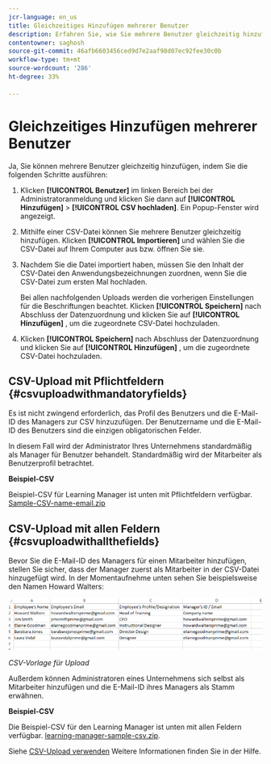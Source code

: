 ```yaml
---
jcr-language: en_us
title: Gleichzeitiges Hinzufügen mehrerer Benutzer
description: Erfahren Sie, wie Sie mehrere Benutzer gleichzeitig hinzufügen.
contentowner: saghosh
source-git-commit: 46afb6603456ced9d7e2aaf98d07ec92fee30c0b
workflow-type: tm+mt
source-wordcount: '286'
ht-degree: 33%

---
```




# Gleichzeitiges Hinzufügen mehrerer Benutzer

Ja, Sie können mehrere Benutzer gleichzeitig hinzufügen, indem Sie die folgenden Schritte ausführen:

1. Klicken **[!UICONTROL Benutzer]** im linken Bereich bei der Administratoranmeldung und klicken Sie dann auf **[!UICONTROL Hinzufügen]** > **[!UICONTROL CSV hochladen]**. Ein Popup-Fenster wird angezeigt.

1. Mithilfe einer CSV-Datei können Sie mehrere Benutzer gleichzeitig hinzufügen. Klicken **[!UICONTROL Importieren]** und wählen Sie die CSV-Datei auf Ihrem Computer aus bzw. öffnen Sie sie.

1. Nachdem Sie die Datei importiert haben, müssen Sie den Inhalt der CSV-Datei den Anwendungsbezeichnungen zuordnen, wenn Sie die CSV-Datei zum ersten Mal hochladen.

   Bei allen nachfolgenden Uploads werden die vorherigen Einstellungen für die Beschriftungen beachtet. Klicken **[!UICONTROL Speichern]** nach Abschluss der Datenzuordnung und klicken Sie auf **[!UICONTROL Hinzufügen]** , um die zugeordnete CSV-Datei hochzuladen.

1. Klicken **[!UICONTROL Speichern]** nach Abschluss der Datenzuordnung und klicken Sie auf **[!UICONTROL Hinzufügen]** , um die zugeordnete CSV-Datei hochzuladen.

## CSV-Upload mit Pflichtfeldern {#csvuploadwithmandatoryfields}

Es ist nicht zwingend erforderlich, das Profil des Benutzers und die E-Mail-ID des Managers zur CSV hinzuzufügen. Der Benutzername und die E-Mail-ID des Benutzers sind die einzigen obligatorischen Felder.

In diesem Fall wird der Administrator Ihres Unternehmens standardmäßig als Manager für Benutzer behandelt. Standardmäßig wird der Mitarbeiter als Benutzerprofil betrachtet.

**Beispiel-CSV**

Beispiel-CSV für Learning Manager ist unten mit Pflichtfeldern verfügbar.
[Sample-CSV-name-email.zip](assets/sample-csv-name-email.zip)

## CSV-Upload mit allen Feldern {#csvuploadwithallthefields}

Bevor Sie die E-Mail-ID des Managers für einen Mitarbeiter hinzufügen, stellen Sie sicher, dass der Manager zuerst als Mitarbeiter in der CSV-Datei hinzugefügt wird. In der Momentaufnehme unten sehen Sie beispielsweise den Namen Howard Walters:

![](assets/csv-example.png)

*CSV-Vorlage für Upload*

Außerdem können Administratoren eines Unternehmens sich selbst als Mitarbeiter hinzufügen und die E-Mail-ID ihres Managers als Stamm erwähnen.

**Beispiel-CSV**

Die Beispiel-CSV für den Learning Manager ist unten mit allen Feldern verfügbar.
[learning-manager-sample-csv.zip](assets/learning-manager-sample-csv.zip).

Siehe  [CSV-Upload verwenden](/help/migrated/administrators/feature-summary/add-users-user-groups.md) Weitere Informationen finden Sie in der Hilfe.
